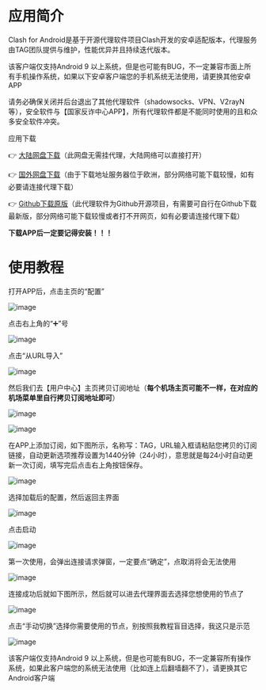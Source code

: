 # 应用简介

Clash for Android是基于开源代理软件项目Clash开发的安卓适配版本，代理服务由TAG团队提供与维护，性能优异并且持续迭代版本。

该客户端仅支持Android 9 以上系统，但是也可能有BUG，不一定兼容市面上所有手机操作系统，如果以下安卓客户端您的手机系统无法使用，请更换其他安卓APP

请务必确保关闭并后台退出了其他代理软件（shadowsocks、VPN、V2rayN 等），安全软件与【国家反诈中心APP】，所有代理软件都是不能同时使用的且和众多安全软件冲突。


应用下载

👉 [大陆网盘下载](https://tagcloud.lanzoue.com/iHSbz146uxmh)（此网盘无需挂代理，大陆网络可以直接打开）

👉 [国外网盘下载](https://note.boccc.co/download/New/cfa-2.5.11.apk)（由于下载地址服务器位于欧洲，部分网络可能下载较慢，如有必要请连接代理下载）

👉 [Github下载原版](https://github.com/Kr328/ClashForAndroid/releases)（此代理软件为Github开源项目，有需要可自行在Github下载最新版，部分网络可能下载较慢或者打不开网页，如有必要请连接代理下载）


**下载APP后一定要记得安装！！！**

# 使用教程


打开APP后，点击主页的“配置”

![image](https://github.com/WallKiller-glitch/V2raySSSSRShare/blob/main/img/andriod/1.jpg)


点击右上角的“➕”号

![image](https://github.com/WallKiller-glitch/V2raySSSSRShare/blob/main/img/andriod/2.jpg)


点击“从URL导入”

![image](https://github.com/WallKiller-glitch/V2raySSSSRShare/blob/main/img/andriod/3.jpg)


然后我们去【用户中心】主页拷贝订阅地址（**每个机场主页可能不一样，在对应的机场菜单里自行拷贝订阅地址即可**）

![image](https://github.com/WallKiller-glitch/V2raySSSSRShare/blob/main/img/andriod/4.png)

![image](https://github.com/WallKiller-glitch/V2raySSSSRShare/blob/main/img/andriod/5.png)



在APP上添加订阅，如下图所示，名称写：TAG，URL输入框请粘贴您拷贝的订阅链接，自动更新选项推荐设置为1440分钟（24小时），意思就是每24小时自动更新一次订阅，填写完后点击右上角按钮保存。

![image](https://github.com/WallKiller-glitch/V2raySSSSRShare/blob/main/img/andriod/6.jpg)


选择加载后的配置，然后返回主界面

![image](https://github.com/WallKiller-glitch/V2raySSSSRShare/blob/main/img/andriod/7.jpg)



点击启动

![image](https://github.com/WallKiller-glitch/V2raySSSSRShare/blob/main/img/andriod/8.jpg)




第一次使用，会弹出连接请求弹窗，一定要点“确定”，点取消将会无法使用

![image](https://github.com/WallKiller-glitch/V2raySSSSRShare/blob/main/img/andriod/9.jpg)



连接成功后就如下图所示，然后就可以进去代理界面去选择您想使用的节点了

![image](https://github.com/WallKiller-glitch/V2raySSSSRShare/blob/main/img/andriod/10.jpg)



点击“手动切换”选择你需要使用的节点，别按照我教程盲目选择，我这只是示范

![image](https://github.com/WallKiller-glitch/V2raySSSSRShare/blob/main/img/andriod/11.jpg)



该客户端仅支持Android 9 以上系统，但是也可能有BUG，不一定兼容所有操作系统，如果此客户端您的系统无法使用（比如连上后翻墙翻不了），请更换其它Android客户端
